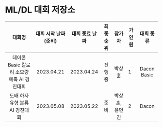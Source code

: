 # ML/DL 대회 저장소

|                   대회명                    | 대회 시작 날짜(준비) | 대회 종료 날짜 | 최종 순위 |     참가자     | 가 인원 |  대회 종류  |
| :-----------------------------------------: | :------------------: | :------------: | :-------: | :------------: | ------- | :---------: |
| 데이콘 Basic 칼로리 소모량 예측 AI 경진대회 |      2023.04.21      |   2023.04.24   |  진행 중  |     박상훈     | 1       | Dacon Basic |
|       도배 하자 유형 분류 AI 경진대회       |      2023.05.08      |   2023.05.22   |   준비    | 박상훈, 윤면진 | 2       |    Dacon    |

